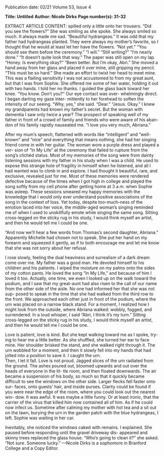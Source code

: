 Publication date: 02/21
Volume 53, Issue 4

**Title: Untitled**
**Author: Nicole Dirks**
**Page number(s): 31-32**

EXTRACT ARTICLE CONTENT:
spilled only a little onto her trousers.
“Did you see the flowers?” She was smiling as 
she spoke. She always smiled so much. It always 
made me sad. “Beautiful hydrangeas.” It was odd 
that my father had hydrangeas planted. They 
were always my mother’s favorite, so I thought 
that he would at least let her have the flowers.
“Not yet.”
“You should see them before the ceremony.”
“I will.”
“Still writing?”
“I’m nearly done.”
“It doesn’t quite look that way.” The paper was 
still open on my lap. “Honey. Is everything okay?”
“Been better. But I’m okay, Abri.” She moved 
a hand away from her glass and placed it over 
mine, still gripping my pencil.
“This must be so hard.” She made an effort to 
twist her head to meet mine. This was a flailing 
sensitivity I was not accustomed to from my great 
aunt, but that I was from Sophie. She offered me 
some of her water, holding it out with two hands. 
I told her no thanks. 
I guided the glass back toward her knee. “You 
know. Don’t you?” Our eye contact was over-
whelmingly direct. I began darting my gaze inter-
mittently to her forehead to soften the intensity 
of our seeing.
“Why, yes,” she said. “Dear.” 
“Jesus. Okay.” I knew my grandparents had 
known my father’s secret. But the woman with 
dementia I saw only twice a year? The prospect 
of speaking well of my father in front of a crowd 
of family and friends who were aware of his aban-
don of his family rapidly nauseated me.
“I love you very much, Abriana.”


After my mum’s speech, flattened with 
words like “intelligent” and “well-known” and 
“nice” and everything that means nothing, she 
had her singing friend come in with her guitar. 
The woman wore a purple dress and played a ver-
sion of “In My Life” at the ceremony that failed 
to rupture from the song’s clichéd status. 
Most of my memories of the song were from 
dainty listening sessions with my father in his 
study when I was a child. He used to expose 
this strange hole of fragility in himself when he 
listened, and all I had wanted was to climb in 
and explore. I had thought it beautiful, rare, and 
exclusive, revealed just for me. Most of these 
memories were rendered defective because of 
the times when I got high in college and played 
the song softly from my cell phone after getting 
home at 3 a.m. when Sophie was asleep. These 
sessions smeared my happy memories with the 
knowledge that I would only ever understand 
positive associations of the song in the context 
of loss. Yet today, despite too-much-ness of the 
emotion laced into her voice, the middle-aged 
woman’s singing reminded me of when I used to 
unskillfully emote while singing the same song. 
Sitting cross-legged on the sticky rug in his study, 
I would think myself an artist, and then he would 
tell me I could be one.


“And now we’ll hear a few words from 
Thomas’s second daughter, Abriana.” Apparently 
Michelle had chosen not to speak. She put her 
hand on my forearm and squeezed it gently, as if 
to both encourage me and let me know that she 
was not sorry about her refusal.


I rose slowly, feeling the dual heaviness 
and surrealism of a dark dream come over me. My 
father was a good man. He devoted himself to his 
children and his patients. I wiped the moisture 
on my palms onto the sides of my cotton pants. 
He loved the song “In My Life,” and because of 
him I loved it too. Actually, one time, we even 
I looked up on the walk toward the podium, 
and I saw that my great-aunt had also risen to the 
call of our name from the other side of the aisle. 
No one had informed her that she was not sup-
posed to speak in the time that she had walked 
from the third row to the front. We approached 
each other just in front of the podium, where the 
urn was placed on a narrow black stand. For a 
moment, I realized how I might look from the 
outside, where Abriana walked: wobbly, fogged, 
and surrendered. In a loud whisper, I said “Abri, 
I think it’s my turn.” 
Sitting cross-legged on the sticky 
rug in his study, I would think 
myself an artist, and then he 
would tell me I could be one.


Love is patient, love is kind.
But she kept walking toward me as I spoke, try-
ing to hear me a little better. As she shuffled, she 
turned her ear to face mine. Her shoulder brisked 
the stand, and she walked right through it. The 
urn wobbled for a moment, and then it slowly fell 
into my hands that had jolted into a position to 
save it. I caught the urn.           
Then, I let it fall. 
Love is not proud.
Jagged slices of the urn radiated from the 
ground. The ashes poured out, bloomed upwards 
and out over the heads of everyone in the lit-
tle room, and then floated downwards. The air 
became a suspension of his body, so much so that 
it quickly became difficult to see the windows on 
the other side. Larger flecks fell faster onto sur-
faces, onto guests’ hair, and inside purses. Clarity 
could be found if you were near the edge of the 
room, where you could look out the nearest win-
dow. It was awful.
It was maybe a little funny. Or at least ironic, 
that the carrier of the virus that killed him now 
contained all of him. As if he could now infect 
us.
Sometime after calming my mother with hot 
tea and a sit out on the lawn, burying the urn in 
the garden patch with the blue hydrangeas, I left. 
Sophie was waiting in her car.


Inevitably, she noticed the windows 
caked with remains. I explained. She paused 
before responding until the gravel driveway dis-
appeared and skinny trees replaced the glass 
house.
“Who’s going to clean it?” she asked.
“Not sure. Someone lucky.”
—Nicole Dirks is a sophomore in Branford 
College and a Copy Editor.